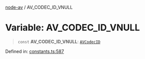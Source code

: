 [node-av](../globals.md) / AV\_CODEC\_ID\_VNULL

# Variable: AV\_CODEC\_ID\_VNULL

> `const` **AV\_CODEC\_ID\_VNULL**: [`AVCodecID`](../type-aliases/AVCodecID.md)

Defined in: [constants.ts:587](https://github.com/seydx/av/blob/f8631fc881b394300b1479f511d55cf1c370a87f/src/constants/constants.ts#L587)
